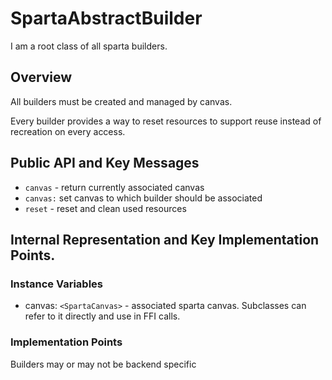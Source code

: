 # SpartaAbstractBuilder
I am a root class of all sparta builders.

## Overview
All builders must be created and managed by canvas.

Every builder provides a way to reset resources to support reuse instead of recreation on every access.

## Public API and Key Messages

- `canvas` - return currently associated canvas 
- `canvas:` set canvas to which builder should be associated
- `reset` - reset and clean used resources

## Internal Representation and Key Implementation Points.

### Instance Variables
 - canvas: `<SpartaCanvas>` - associated sparta canvas. Subclasses can refer to it directly and use in FFI calls.


### Implementation Points

Builders may or may not be backend specific
